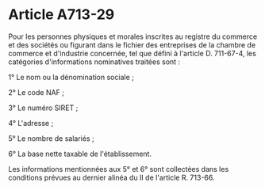 # Article A713-29

Pour les personnes physiques et morales inscrites au registre du commerce et des sociétés ou figurant dans le fichier des entreprises de la chambre de commerce et d'industrie concernée, tel que défini à l'article D. 711-67-4, les catégories d'informations nominatives traitées sont :

1° Le nom ou la dénomination sociale ;

2° Le code NAF ;

3° Le numéro SIRET ;

4° L'adresse ;

5° Le nombre de salariés ;

6° La base nette taxable de l'établissement.

Les informations mentionnées aux 5° et 6° sont collectées dans les conditions prévues au dernier alinéa du II de l'article R. 713-66.
